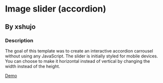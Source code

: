 # Image slider (accordion)

## By xshujo

### Description

The goal of this template was to create an interactive accordion carrousel without using any JavaScript. The slider is initially styled for mobile devices. You can choose to make it horizontal instead of vertical by changing the width instead of the height.

[Demo](./demo.gif)